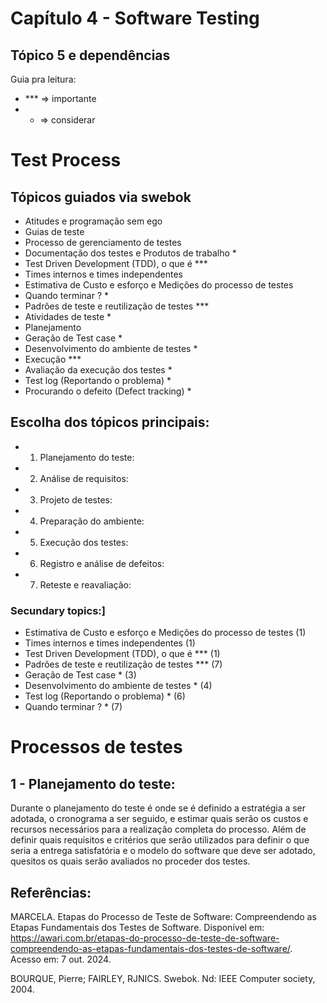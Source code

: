 # Capítulo 4 - Software Testing

## Tópico 5 e dependências

Guia pra leitura:
  - *** => importante
  - * => considerar

# Test Process

## Tópicos guiados via swebok

- Atitudes e programação sem ego
- Guias de teste
- Processo de gerenciamento de testes
- Documentação dos testes e Produtos de trabalho *
- Test Driven Development (TDD), o que é ***
- Times internos e times independentes
- Estimativa de Custo e esforço e Medições do processo de testes
- Quando terminar ? *
- Padrões de teste e reutilização de testes ***
- Atividades de teste *
- Planejamento
- Geração de Test case *
- Desenvolvimento do ambiente de testes *
- Execução ***
- Avaliação da execução dos testes *
- Test log (Reportando o problema) *
- Procurando o defeito (Defect tracking) *

## Escolha dos tópicos principais:

- 1. Planejamento do teste:
- 2. Análise de requisitos:
- 3. Projeto de testes:
- 4. Preparação do ambiente:
- 5. Execução dos testes:
- 6. Registro e análise de defeitos:
- 7. Reteste e reavaliação:

### Secundary topics:]

  - Estimativa de Custo e esforço e Medições do processo de testes (1)
  - Times internos e times independentes (1)
  - Test Driven Development (TDD), o que é *** (1)
  - Padrões de teste e reutilização de testes *** (7)
  - Geração de Test case * (3)
  - Desenvolvimento do ambiente de testes * (4)
  - Test log (Reportando o problema) * (6)
  - Quando terminar ? * (7)

# Processos de testes

## 1 - Planejamento do teste:

  Durante o planejamento do teste é onde se é definido a estratégia a ser adotada, o cronograma a ser seguido, e estimar quais serão os custos e recursos necessários para a realização completa do processo. Além de definir quais requisitos e critérios que serão utilizados para definir o que seria a entrega satisfatória e o modelo do software que deve ser adotado, quesitos os quais serão avaliados no proceder dos testes.
  




## Referências:
MARCELA. Etapas do Processo de Teste de Software: Compreendendo as Etapas Fundamentais dos Testes de Software. Disponível em: <https://awari.com.br/etapas-do-processo-de-teste-de-software-compreendendo-as-etapas-fundamentais-dos-testes-de-software/>. Acesso em: 7 out. 2024.

BOURQUE, Pierre; FAIRLEY, RJNICS. Swebok. Nd: IEEE Computer society, 2004.

